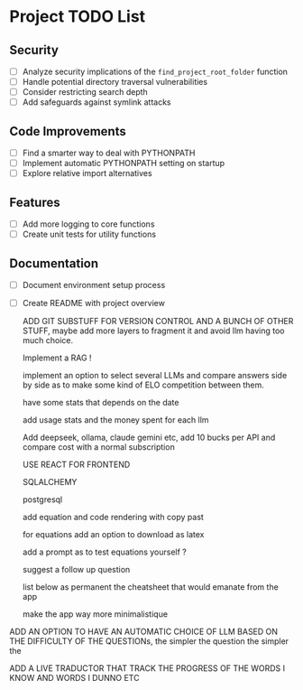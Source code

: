 # Project TODO List

## Security
- [ ] Analyze security implications of the `find_project_root_folder` function
- [ ] Handle potential directory traversal vulnerabilities
- [ ] Consider restricting search depth
- [ ] Add safeguards against symlink attacks

## Code Improvements
- [ ] Find a smarter way to deal with PYTHONPATH
- [ ] Implement automatic PYTHONPATH setting on startup
- [ ] Explore relative import alternatives

## Features
- [ ] Add more logging to core functions
- [ ] Create unit tests for utility functions

## Documentation
- [ ] Document environment setup process
- [ ] Create README with project overview
  


  ADD GIT SUBSTUFF FOR VERSION CONTROL AND A BUNCH OF OTHER STUFF, maybe add more layers to fragment it and avoid llm having too much choice.


  Implement a RAG !


  implement an option to select several LLMs and compare answers side by side as to make some kind of ELO competition between them.


  have some stats that depends on the date


  add usage stats and the money spent for each llm

  Add deepseek, ollama, claude gemini etc, add 10 bucks per API and compare cost with a normal subscription



  USE REACT FOR FRONTEND

  SQLALCHEMY 


    postgresql

    add equation and code rendering with copy past

    for equations add an option to download as latex

    add a prompt as to test equations yourself ?

    suggest a follow up question

    list below as permanent the cheatsheet that would emanate from the app

    make the app way more minimalistique


ADD AN OPTION TO HAVE AN AUTOMATIC CHOICE OF LLM BASED ON THE DIFFICULTY OF THE QUESTIONs, the simpler the question the simpler the
    


ADD A LIVE TRADUCTOR THAT TRACK THE PROGRESS OF THE WORDS I KNOW AND WORDS I DUNNO ETC


